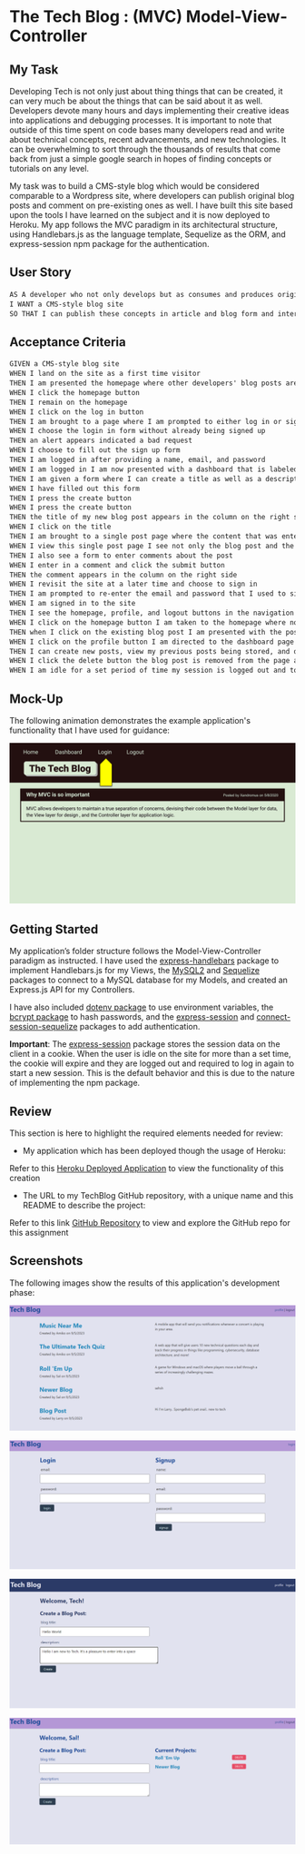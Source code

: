 # The Tech Blog : (MVC) Model-View-Controller

## My Task

Developing Tech is not only just about thing things that can be created, it can very much be about the things that can be said about it as well. Developers devote many hours and days implementing their creative ideas into applications and debugging processes. It is important to note that outside of this time spent on code bases many developers read and write about technical concepts, recent advancements, and new technologies. It can be overwhelming to sort through the thousands of results that come back from just a simple google search in hopes of finding concepts or tutorials on any level.

My task was to build a CMS-style blog which would be considered comparable to a Wordpress site, where developers can publish original blog posts and comment on pre-existing ones as well. I have built this site based upon the tools I have learned on the subject and it is now deployed to Heroku. My app follows the MVC paradigm in its architectural structure, using Handlebars.js as the language template, Sequelize as the ORM, and express-session npm package for the authentication.

## User Story

```md
AS A developer who not only develops but as consumes and produces original proof of concept on the subject as well
I WANT a CMS-style blog site
SO THAT I can publish these concepts in article and blog form and interact with other who want the same
```

## Acceptance Criteria

```md
GIVEN a CMS-style blog site
WHEN I land on the site as a first time visitor
THEN I am presented the homepage where other developers' blog posts are viewable if there are pre-existing entries; in the navigation bar I can see a homepage link as well as a login link
WHEN I click the homepage button 
THEN I remain on the homepage
WHEN I click on the log in button
THEN I am brought to a page where I am prompted to either log in or sign up
WHEN I choose the login in form without already being signed up 
THEN an alert appears indicated a bad request
WHEN I choose to fill out the sign up form 
THEN I am logged in after providing a name, email, and password
WHEN I am logged in I am now presented with a dashboard that is labeled as profile
THEN I am given a form where I can create a title as well as a description for all of the content I want to discuss
WHEN I have filled out this form
THEN I press the create button
WHEN I press the create button 
THEN the title of my new blog post appears in the column on the right side and is displayed as a button alongside a delete button as well
WHEN I click on the title 
THEN I am brought to a single post page where the content that was entered into the description box is displayed
WHEN I view this single post page I see not only the blog post and the date it was created
THEN I also see a form to enter comments about the post
WHEN I enter in a comment and click the submit button
THEN the comment appears in the column on the right side
WHEN I revisit the site at a later time and choose to sign in
THEN I am prompted to re-enter the email and password that I used to sign up
WHEN I am signed in to the site 
THEN I see the homepage, profile, and logout buttons in the navigation bar
WHEN I click on the homepage button I am taken to the homepage where not oly are pre-existing blogs viewable but also the newly created posts that I have entered as well
THEN when I click on the existing blog post I am presented with the post title, contents, post creator's name, date created, and the ability to leave a comment
WHEN I click on the profile button I am directed to the dashboard page 
THEN I can create new posts, view my previous posts being stored, and delete posts as well
WHEN I click the delete button the blog post is removed from the page and the page reflects those changes
WHEN I am idle for a set period of time my session is logged out and to continue creating, commenting, or viewing dashboard I must log in again
```

## Mock-Up

The following animation demonstrates the example application's functionality that I have used for guidance:

![Animation cycles through signing into the app, clicking on buttons, and updating blog posts.](./assets/14-mvc-homework-demo-01.gif) 

## Getting Started

My application’s folder structure follows the Model-View-Controller paradigm as instructed. I have used the [express-handlebars](https://www.npmjs.com/package/express-handlebars) package to implement Handlebars.js for my Views, the [MySQL2](https://www.npmjs.com/package/mysql2) and [Sequelize](https://www.npmjs.com/package/sequelize) packages to connect to a MySQL database for my Models, and created an Express.js API for my Controllers.

I have also included [dotenv package](https://www.npmjs.com/package/dotenv) to use environment variables, the [bcrypt package](https://www.npmjs.com/package/bcrypt) to hash passwords, and the [express-session](https://www.npmjs.com/package/express-session) and [connect-session-sequelize](https://www.npmjs.com/package/connect-session-sequelize) packages to add authentication.

**Important**: The [express-session](https://www.npmjs.com/package/express-session) package stores the session data on the client in a cookie. When the user is idle on the site for more than a set time, the cookie will expire and they are logged out and required to log in again to start a new session. This is the default behavior and this is due to the nature of implementing the npm package.


## Review

This section is here to highlight the required elements needed for review:

* My application which has been deployed though the usage of Heroku:

Refer to this [Heroku Deployed Application](https://tech-blog-kg-3d1231aaaa4b.herokuapp.com/) to view the functionality of this creation
    

* The URL to my TechBlog GitHub repository, with a unique name and this README to describe the project:

Refer to this link [GitHub Repository](https://github.com/TheKhalidGibson/TechBlog) to view and explore the GitHub repo for this assignment


## Screenshots

The following images show the results of this application's development phase:

![Image showing the homepage](./assets/blogpic2.png)

![Image showing the login/sign up page](./assets/blogpic3.png)

![Image showing the dashboard/profile page](./assets/techBlog2.png)

![Image showing the individual posts page](./assets/blogpic4.png)

